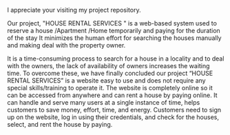 I appreciate your visiting my project repository.

Our project, "HOUSE RENTAL SERVICES " is a web-based system used to reserve a house /Apartment /Home temporarily and paying for the duration of the stay It minimizes the human effort for searching the houses manually and making deal with the property owner.


It is a time-consuming process to search for a house in a locality and to deal with the owners, the lack of availability of owners increases the waiting time. To overcome these, we have finally concluded our project “HOUSE RENTAL SERVICES” is a website easy to use and does not require any special skills/training to operate it. The website is completely online so it can be accessed from anywhere and can rent a house by paying online. It can handle and serve many users at a single instance of time, helps customers to save money, effort, time, and energy. Customers need to sign up on the website, log in using their credentials, and check for the houses, select, and rent the house by paying.